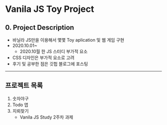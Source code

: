 Vanila JS Toy Project
============
## 0. Project Description
* 바닐라 JS만을 이용해서 몇몇 Toy aplication 및 웹 게임 구현
* 2020.10.01~
    * 2020.10월 한 JS 스터디 부가적 요소
* CSS 디자인은 부가적 요소로 고려
* 후기 및 공부한 점은 깃헙 블로그에 포스팅
* * *
## 프로젝트 목록
1. 숫자야구
2. Todo 앱
3. 지뢰찾기
    * Vanila JS Study 2주차 과제

        